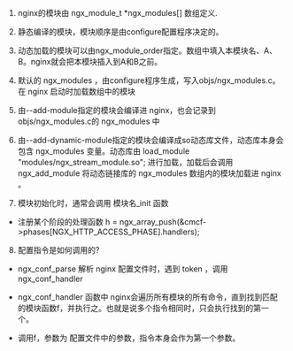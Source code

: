1. nginx的模块由 ngx_module_t *ngx_modules[] 数组定义.

2. 静态编译的模块，模块顺序是由configure配置程序决定的。

3. 动态加载的模块可以由ngx_module_order指定。数组中填入本模块名、A、B。nginx就会把本模块插入到A和B之前。

4. 默认的 ngx_modules ，由configure程序生成，写入objs/ngx_modules.c。在 nginx 启动时加载数组中的模块

5. 由--add-module指定的模块会编译进 nginx，也会记录到 objs/ngx_modules.c的 ngx_modules 中

6. 由--add-dynamic-module指定的模块会编译成so动态库文件，动态库本身会包含 ngx_modules 变量。动态库由 load_module "modules/ngx_stream_module.so"; 进行加载，加载后会调用 ngx_add_module 将动态链接库的 ngx_modules 数组内的模块加载进 nginx 。

7. 模块初始化时，通常会调用 模块名_init 函数

* 注册某个阶段的处理函数 h = ngx_array_push(&cmcf->phases[NGX_HTTP_ACCESS_PHASE].handlers);

8. 配置指令是如何调用的?

* ngx_conf_parse 解析 nginx 配置文件时，遇到 token ，调用 ngx_conf_handler

* ngx_conf_handler 函数中 nginx会遍历所有模块的所有命令，直到找到匹配的模块函数f，并执行之。也就是说多个指令相同时，只会执行找到的第一个。

* 调用f，参数为 配置文件中的参数，指令本身会作为第一个参数。